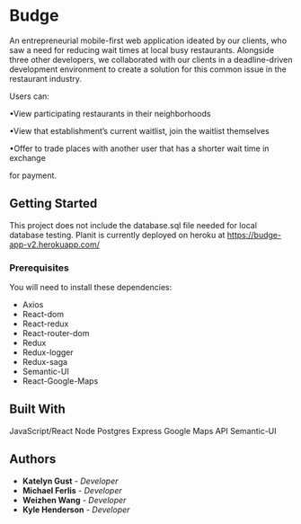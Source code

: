 # Budge

An entrepreneurial mobile-first web application ideated by our clients, who saw a need for reducing wait times at local busy restaurants.
Alongside three other developers, we collaborated with our clients in a deadline-driven development environment to create a solution for this common issue in the restaurant industry.

Users can:

•View participating restaurants in their neighborhoods

•View that establishment’s current waitlist, join the waitlist themselves

•Offer to trade places with another user that has a shorter wait time in exchange

for payment. 

## Getting Started

This project does not include the database.sql file needed for local database testing. 
Planit is currently deployed on heroku at https://budge-app-v2.herokuapp.com/

### Prerequisites
You will need to install these dependencies:
- Axios
- React-dom
- React-redux
- React-router-dom
- Redux
- Redux-logger
- Redux-saga
- Semantic-UI
- React-Google-Maps

## Built With

JavaScript/React
Node
Postgres 
Express
Google Maps API
Semantic-UI

## Authors

* **Katelyn Gust** - *Developer*
* **Michael Ferlis** - *Developer*
* **Weizhen Wang** - *Developer*
* **Kyle Henderson** - *Developer*
